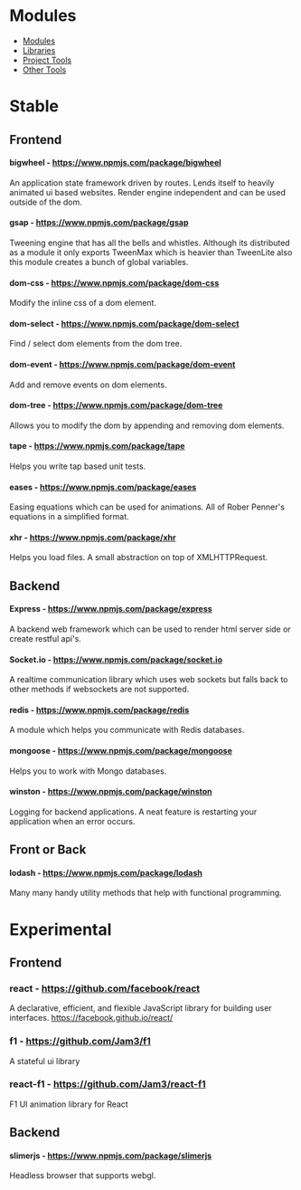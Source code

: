 Modules
=======

* [Modules](modules.md)
* [Libraries](libraries.md)
* [Project Tools](toolsProject.md)
* [Other Tools](toolsOther.md)

# Stable

## Frontend

#### bigwheel - https://www.npmjs.com/package/bigwheel

An application state framework driven by routes. Lends itself to heavily animated ui based websites.
Render engine independent and can be used outside of the dom.

#### gsap - https://www.npmjs.com/package/gsap

Tweening engine that has all the bells and whistles. Although its distributed as a module
it only exports TweenMax which is heavier than TweenLite also this module creates a bunch of
global variables.

#### dom-css - https://www.npmjs.com/package/dom-css

Modify the inline css of a dom element.

#### dom-select - https://www.npmjs.com/package/dom-select

Find / select dom elements from the dom tree.

#### dom-event - https://www.npmjs.com/package/dom-event

Add and remove events on dom elements.

#### dom-tree - https://www.npmjs.com/package/dom-tree

Allows you to modify the dom by appending and removing dom elements.

#### tape - https://www.npmjs.com/package/tape

Helps you write tap based unit tests.

#### eases - https://www.npmjs.com/package/eases

Easing equations which can be used for animations. All of Rober Penner's equations in a simplified 
format.

#### xhr - https://www.npmjs.com/package/xhr

Helps you load files. A small abstraction on top of XMLHTTPRequest.


## Backend

#### Express - https://www.npmjs.com/package/express

A backend web framework which can be used to render html server side or create restful api's.

#### Socket.io - https://www.npmjs.com/package/socket.io

A realtime communication library which uses web sockets but falls back to other methods if websockets are
not supported.

#### redis - https://www.npmjs.com/package/redis

A module which helps you communicate with Redis databases.

#### mongoose - https://www.npmjs.com/package/mongoose

Helps you to work with Mongo databases.

#### winston - https://www.npmjs.com/package/winston

Logging for backend applications. A neat feature is restarting your application when an error occurs.


## Front or Back

#### lodash - https://www.npmjs.com/package/lodash

Many many handy utility methods that help with functional programming.


# Experimental

## Frontend

### react - https://github.com/facebook/react

A declarative, efficient, and flexible JavaScript library for building user interfaces. https://facebook.github.io/react/

### f1 - https://github.com/Jam3/f1

A stateful ui library

### react-f1 - https://github.com/Jam3/react-f1

F1 UI animation library for React

## Backend

#### slimerjs - https://www.npmjs.com/package/slimerjs

Headless browser that supports webgl.

